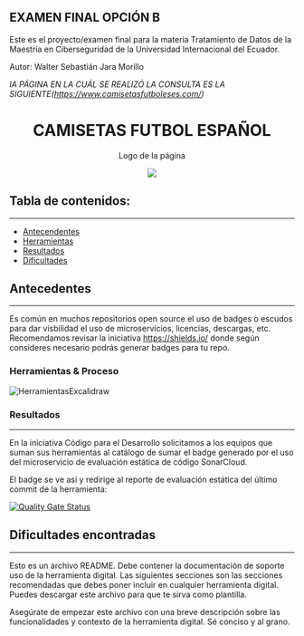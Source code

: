 

## EXAMEN FINAL OPCIÓN B
Este es el proyecto/examen final para la materia Tratamiento de Datos de la Maestría en Ciberseguridad de la Universidad Internacional del Ecuador.

Autor: Walter Sebastián Jara Morillo

*lA PÁGINA EN LA CUÁL SE REALIZÓ LA CONSULTA ES LA SIGUIENTE(https://www.camisetasfutboleses.com/)*

<h1 align="center"> CAMISETAS FUTBOL ESPAÑOL</h1>
<p align="center"> Logo de la página</p>
<p align="center"><img src="https://www.camisetasfutboleses.com/image/catalog/camisetasfutboleses/untitled%20folder/picture13627358327771-1.jpg"/></p> 

## Tabla de contenidos:
---

- [Antecendentes](#antecendentes)
- [Herramientas](#herramientas)
- [Resultados](#resultados)
- [Dificultades](#dificultades)


## Antecedentes
---
Es común en muchos repositorios open source el uso de badges o escudos para dar visbilidad el uso de microservicios, licencias, descargas, etc. Recomendamos revisar la iniciativa https://shields.io/ donde según consideres necesario podrás generar badges para tu repo. 

### Herramientas & Proceso

![HerramientasExcalidraw](https://github.com/sebasjm11/ExamenFinalTratamientoDeDatos/assets/45462923/df831343-7b57-4c52-8e0d-ae3b42578a90)


### Resultados
---
En la iniciativa Código para el Desarrollo solicitamos a los equipos que suman sus herramientas al catálogo de sumar el badge generado por el uso del microservicio de evaluación estática de código SonarCloud.

El badge se ve así y redirige al reporte de evaluación estática del último commit de la herramienta:

[![Quality Gate Status](https://sonarcloud.io/api/project_badges/measure?project=EL-BID_Plantilla-de-repositorio&metric=alert_status)](https://sonarcloud.io/summary/new_code?id=EL-BID_Plantilla-de-repositorio)


## Dificultades encontradas
---
Esto es un archivo README. Debe contener la documentación de soporte uso de la herramienta digital. Las siguientes secciones son las secciones recomendadas que debes poner incluir en cualquier herramienta digital. Puedes descargar este archivo para que te sirva como plantilla.

Asegúrate de empezar este archivo con una breve descripción sobre las funcionalidades y contexto de la herramienta digital. Sé conciso y al grano.

